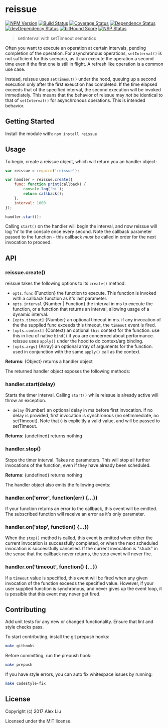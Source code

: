 # reissue

[![NPM Version](https://img.shields.io/npm/v/reissue.svg)](https://npmjs.org/package/reissue)
[![Build Status](https://travis-ci.org/DonutEspresso/reissue.svg?branch=master)](https://travis-ci.org/DonutEspresso/reissue)
[![Coverage Status](https://coveralls.io/repos/github/DonutEspresso/reissue/badge.svg?branch=master)](https://coveralls.io/github/DonutEspresso/reissue?branch=master)
[![Dependency Status](https://david-dm.org/DonutEspresso/reissue.svg)](https://david-dm.org/DonutEspresso/reissue)
[![devDependency Status](https://david-dm.org/DonutEspresso/reissue/dev-status.svg)](https://david-dm.org/DonutEspresso/reissue#info=devDependencies)
[![bitHound Score](https://www.bithound.io/github/DonutEspresso/reissue/badges/score.svg)](https://www.bithound.io/github/DonutEspresso/reissue/master)
[![NSP Status](https://img.shields.io/badge/NSP%20status-no%20vulnerabilities-green.svg)](https://travis-ci.org/DonutEspresso/reissue)

> setInterval with setTimeout semantics

Often you want to execute an operation at certain intervals, pending
completion of the operation. For asynchronous operations, `setInterval()` is
not sufficient for this scenario, as it can execute the operation a second
time even if the first one is still in flight. A refresh like operation is a
common use case.

Instead, reissue uses `setTimeout()` under the hood, queuing up a second
execution only after the first exeuction has completed. If the time elapsed
exceeds that of the specified interval, the second execution will be invoked
immediately.  This means that the behavior of reissue may _not_ be identical to
that of `setInterval()` for asynchronous operations. This is intended behavior.


## Getting Started

Install the module with: `npm install reissue`

## Usage

To begin, create a reissue object, which will return you an handler object:

```js
var reissue = require('reissue');

var handler = reissue.create({
    func: function print(callback) {
        console.log('hi');
        return callback();
    },
    interval: 1000
});

handler.start();
```

Calling `start()`  on the handler will begin the interval, and now reissue will
log 'hi' to the console once every second. Note the callback parameter passed
to the function - this callback _must_ be called in order for the next
invocation to proceed.


## API

### reissue.create()

reissue takes the following options to its `create()` method:

* `opts.func` {Function} the function to execute. This function is invoked with
a callback function as it's last parameter.
* `opts.interval` {Number | Function} the interval in ms to execute the
function, or a function that returns an interval, allowing usage of a dynamic
interval.
* `[opts.timeout]` {Number} an optional timeout in ms. if any invocation of the
the supplied func exceeds this timeout, the `timeout` event is fired.
* `[opts.context]` {Context} an optional `this` context for the function. use
this in lieu of native `bind()` if you are concerned about performance. reissue
uses `apply()` under the hood to do context/arg binding.
* `[opts.args]` {Array} an optional array of arguments for the function. used in
conjunction with the same `apply()` call as the context.

__Returns__: {Object} returns a handler object


The returned handler object exposes the following methods:

### handler.start(delay)

Starts the timer interval. Calling `start()` while reissue is already active
will throw an exception.

* `delay` {Number} an optional delay in ms before first invocation. if no delay
is provided, first invocation is synchronous (no setImmediate, no setTimeout).
Note that `0` is explicitly a valid value, and will be passed to setTimeout.

__Returns__: {undefined} returns nothing

### handler.stop()

Stops the timer interval. Takes no parameters. This will stop all further
invocations of the function, even if they have already been scheduled.

__Returns__: {undefined} returns nothing


The handler object also emits the following events:

### handler.on('error', function(err) {...})
If your function returns an error to the callback, this event will be emitted.
The subscribed function will receive an error as it's only parameter.

### handler.on('stop', function() {...})
When the `stop()` method is called, this event is emitted when either the
current invocation is successfully completed, or when the next scheduled
invocation is successfully cancelled. If the current invocation is "stuck" in
the sense that the callback never returns, the stop event will never fire.

### handler.on('timeout', function() {...})
If a `timeout` value is specified, this event will be fired when any given
invocation of the function exceeds the specified value. However, if your user
supplied function is synchronous, and never gives up the event loop, it is
possible that this event may never get fired.


## Contributing

Add unit tests for any new or changed functionality. Ensure that lint and style
checks pass.

To start contributing, install the git prepush hooks:

```sh
make githooks
```

Before committing, run the prepush hook:

```sh
make prepush
```

If you have style errors, you can auto fix whitespace issues by running:

```sh
make codestyle-fix
```

## License

Copyright (c) 2017 Alex Liu

Licensed under the MIT license.
